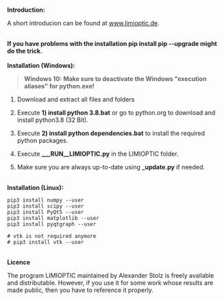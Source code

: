 <br>
<b>Introduction:</b>

A short introducion can be found at <a href="http://alexander-stolz.github.io/limioptic/">www.limioptic.de</a>.

<br>
<b>If you have problems with the installation pip install pip --upgrade might do the trick.</b>
<br>

<br>
<b>Installation (Windows):</b>

> <b>Windows 10:</b>
> <b>Make sure to deactivate the Windows "execution aliases" for python.exe!</b>

1. Download and extract all files and folders
2. Execute <b>1) install python 3.8.bat</b> or go to python.org to download and install python3.8 (32 Bit).
3. Execute <b>2) install python dependencies.bat</b> to install the required python packages.
4. Execute <b>___RUN__LIMIOPTIC.py</b> in the LIMIOPTIC folder.

5. Make sure you are always up-to-date using <b>_update.py</b> if needed.

<br>
<b>Installation (Linux):</b>

```
pip3 install numpy --user
pip3 install scipy --user
pip3 install PyQt5 --user
pip3 install matplotlib --user
pip3 install pyqtgraph --user

# vtk is not required anymore
# pip3 install vtk --user
```

<br>
<b>Licence</b>

The program LIMIOPTIC maintained by Alexander Stolz is freely available and distributable. However, if you use it for some work whose results are made public, then you have to reference it properly.
